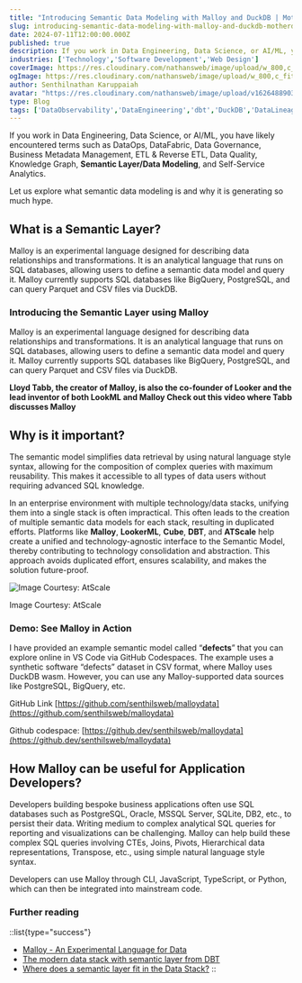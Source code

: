 ```yaml
---
title: "Introducing Semantic Data Modeling with Malloy and DuckDB | MotherDuck | PostgreSQL | BigQuery"
slug: introducing-semantic-data-modeling-with-malloy-and-duckdb-motherduck-postgresql-bigquery
date: 2024-07-11T12:00:00.000Z
published: true
description: If you work in Data Engineering, Data Science, or AI/ML, you have likely encountered terms such as DataOps, DataFabric, Data Governance, Business Metadata Management, ETL & Reverse ETL, Data Quality, Knowledge Graph, Semantic Layer/Data Modeling, and Self-Service Analytics..
industries: ['Technology','Software Development','Web Design']
coverImage: https://res.cloudinary.com/nathansweb/image/upload/w_800,c_fit,l_text:Arial_60_bold:Key%20Concepts%20in%20Data%20Engineering%20Data%20Science%20and%20AI%20ML,g_north_east,x_30,y_40/v1711924071/senthilsweb-scl-card-template_cyxogj.webp
ogImage: https://res.cloudinary.com/nathansweb/image/upload/w_800,c_fit,l_text:Arial_60_bold:Key%20Concepts%20in%20Data%20Engineering%20Data%20Science%20and%20AI%20ML,g_north_east,x_30,y_40/v1711924071/senthilsweb-scl-card-template_cyxogj.webp
author: Senthilnathan Karuppaiah
avatar: "https://res.cloudinary.com/nathansweb/image/upload/v1626488903/profile/Senthil-profile-picture-01_al07i5.jpg"
type: Blog
tags: ['DataObservability','DataEngineering','dbt','DuckDB','DataLineage','Analytics','DataLake','BusinessMetadataManagement','Vue.js','Nuxt.js','Open Source','Web Development','Low Code Platform']
---
```


If you work in Data Engineering, Data Science, or AI/ML, you have likely encountered terms such as DataOps, DataFabric, Data Governance, Business Metadata Management, ETL & Reverse ETL, Data Quality, Knowledge Graph, **Semantic Layer/Data Modeling**, and Self-Service Analytics.

Let us explore what semantic data modeling is and why it is generating so much hype.


## What is a Semantic Layer?

Malloy is an experimental language designed for describing data relationships and transformations. It is an analytical language that runs on SQL databases, allowing users to define a semantic data model and query it. Malloy currently supports SQL databases like BigQuery, PostgreSQL, and can query Parquet and CSV files via DuckDB.


### Introducing the Semantic Layer using Malloy

Malloy is an experimental language designed for describing data relationships and transformations. It is an analytical language that runs on SQL databases, allowing users to define a semantic data model and query it. Malloy currently supports SQL databases like BigQuery, PostgreSQL, and can query Parquet and CSV files via DuckDB.

**Lloyd Tabb, the creator of Malloy, is also the co-founder of Looker and the lead inventor of both LookML and Malloy Check out this video where Tabb discusses Malloy**

## Why is it important?

The semantic model simplifies data retrieval by using natural language style syntax, allowing for the composition of complex queries with maximum reusability. This makes it accessible to all types of data users without requiring advanced SQL knowledge. 

In an enterprise environment with multiple technology/data stacks, unifying them into a single stack is often impractical. This often leads to the creation of multiple semantic data models for each stack, resulting in duplicated efforts. Platforms like **Malloy**, **LookerML**, **Cube**, **DBT**, and **ATScale** help create a unified and technology-agnostic interface to the Semantic Model, thereby contributing to technology consolidation and abstraction. This approach avoids duplicated effort, ensures scalability, and makes the solution future-proof.

![Image Courtesy: AtScale ](/i/blog/Introducing-Semantic-Data-Modeling-with-Malloy-and-DuckDB-1.png)
<div class="relative flex items-center">Image Courtesy: AtScale </div>


### Demo: See Malloy in Action

I have provided an example semantic model called “**defects**” that you can explore online in VS Code via GitHub Codespaces. The example uses a synthetic software “defects” dataset in CSV format, where Malloy uses DuckDB wasm. However, you can use any Malloy-supported data sources like PostgreSQL, BigQuery, etc.

GitHub Link [https://github.com/senthilsweb/malloydata](https://github.com/senthilsweb/malloydata)

Github codespace: [https://github.dev/senthilsweb/malloydata](https://github.dev/senthilsweb/malloydata)
  
## How Malloy can be useful for Application Developers?

Developers building bespoke business applications often use SQL databases such as PostgreSQL, Oracle, MSSQL Server, SQLite, DB2, etc., to persist their data. Writing medium to complex analytical SQL queries for reporting and visualizations can be challenging. Malloy can help build these complex SQL queries involving CTEs, Joins, Pivots, Hierarchical data representations, Transpose, etc., using simple natural language style syntax. 

Developers can use Malloy through CLI, JavaScript, TypeScript, or Python, which can then be integrated into mainstream code.

### Further reading
::list{type="success"}
- <a href="https://youtu.be/zmmJgwc3oPI" class="dark:text-teal-400 relative transition hover:text-teal-500 dark:hover:text-teal-400">Malloy - An Experimental Language for Data</a>
- <a href="https://www.youtube.com/watch?v=bUJAw28607Q" class="dark:text-teal-400 relative transition hover:text-teal-500 dark:hover:text-teal-400">The modern data stack with semantic layer from DBT</a>
- <a href="https://www.youtube.com/watch?v=bUJAw28607Q" class="dark:text-teal-400 relative transition hover:text-teal-500 dark:hover:text-teal-400">Where does a semantic layer fit in the Data Stack?</a>
:: 

